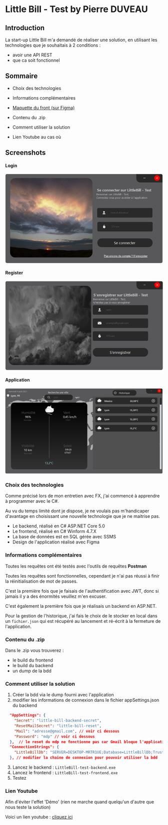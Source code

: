 # Little Bill - Test by Pierre DUVEAU

## Introduction
La start-up Little Bill m'a demandé de réaliser une solution, en utilisant les technologies que je souhaitais à 2 conditions :
- avoir une API REST
- que ca soit fonctionnel


## Sommaire

- Choix des technologies

- Informations complémentaires

- [Maquette du front (sur Figma)](https://www.figma.com/file/PwBOqkqrcHoYId855DBIr7/Little-Bill-Dev-Test)

- Contenu du .zip

- Comment utiliser la solution

- Lien Youtube au cas où


## Screenshots

#### Login
![ ](./img/login.png)
#### Register
![ ](./img/register.png)
#### Application
![ ](./img/main.png)

### Choix des technologies

Comme précisé lors de mon entretien avec FX, j'ai commencé à apprendre à programmer avec le C#.

Au vu du temps limité dont je dispose, je ne voulais pas m'handicaper d'avantage en choisissant une nouvelle technologie que je ne maitrise pas.

- Le backend, réalisé en C# ASP.NET Core 5.0
- Le frontend, réalisé en C# Winform 4.7.X
- La base de données est en SQL gérée avec SSMS
- Design de l'application réalisé avec Figma

### Informations complémentaires

Toutes les requêtes ont été testés avec l'outils de requêtes **Postman**

Toutes les requêtes sont fonctionnelles, cependant je n'ai pas réussi à finir la réinitialisation de mot de passes.

C'est la première fois que je faisais de l'authentification avec JWT, donc si jamais il y a des énormités  veuillez m'en excuser.

C'est également la première fois que je réalisais un backend en ASP.NET.

Pour la gestion de l'historique, j'ai fais le choix de le stocker en local dans un `fichier.json` qui est récupéré au lancement et ré-écrit à la fermeture de l'application.

### Contenu du .zip

Dans le .zip vous trouverez : 
- le build du frontend
- le build du backend
- un dump de la bdd

### Comment utiliser la solution

1. Créer la bdd via le dump fourni avec l'application
2. modifier les informations de connexion dans le fichier appSettings.json du backend

```json
  "AppSettings": {
    "Secret": "little-bill-backend-secret",
    "ResetMailSecret": "little-bill-reset",
    "Mail": "adresse@gmail.com", // voir ci dessous 
    "Password": "mdp" // voir ci dessous
  },  // le reset du mdp ne fonctionne pas car Gmail bloque l'application
  "ConnectionStrings": {
    "LittleBillDb": "SERVER=DESKTOP-MRTR1UE;Database=LittleBillDb;Trusted_Connection=True;" 
  }, // modifier la chaine de connexion pour pouvoir utiliser la bdd
```
3. Lancez le backend : `LittleBill-test-backend.exe`
4. Lancez le frontend : `LittleBill-test-frontend.exe`
5. Testez

### Lien Youtube

Afin d'éviter l'effet 'Démo' (rien ne marche quand quelqu'un d'autre que nous teste la solution)

Voici un lien youtube : [cliquez ici](https://youtu.be/wI3-Yl3LzYQ)